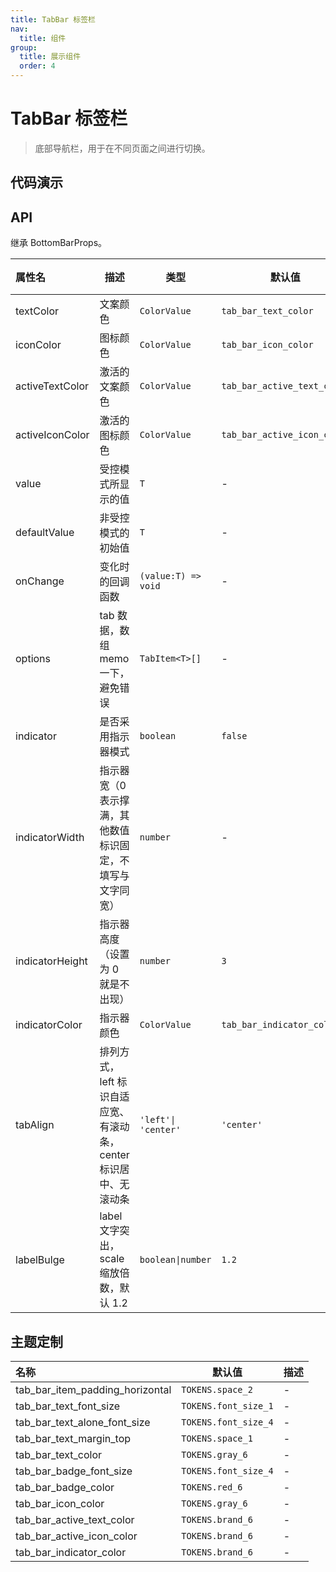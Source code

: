 ```yaml
---
title: TabBar 标签栏
nav:
  title: 组件
group:
  title: 展示组件
  order: 4
---
```


# TabBar 标签栏

> 底部导航栏，用于在不同页面之间进行切换。

## 代码演示

<code src="./__fixtures__/base.tsx"></code>
<code src="./__fixtures__/indicator.tsx"></code>
<code src="./__fixtures__/align.tsx"></code>
<code src="./__fixtures__/label.tsx"></code>

## API

继承 BottomBarProps。

| 属性名          | 描述                                                             | 类型                | 默认值                      | 版本 |
| :-------------- | ---------------------------------------------------------------- | ------------------- | --------------------------- | ---- |
| textColor       | 文案颜色                                                         | `ColorValue`        | `tab_bar_text_color`        | -    |
| iconColor       | 图标颜色                                                         | `ColorValue`        | `tab_bar_icon_color`        | -    |
| activeTextColor | 激活的文案颜色                                                   | `ColorValue`        | `tab_bar_active_text_color` | -    |
| activeIconColor | 激活的图标颜色                                                   | `ColorValue`        | `tab_bar_active_icon_color` | -    |
| value           | 受控模式所显示的值                                               | `T`                 | -                           | -    |
| defaultValue    | 非受控模式的初始值                                               | `T`                 | -                           | -    |
| onChange        | 变化时的回调函数                                                 | `(value:T) => void` | -                           | -    |
| options         | tab 数据，数组 memo 一下，避免错误                               | `TabItem<T>[]`      | -                           | -    |
| indicator       | 是否采用指示器模式                                               | `boolean`           | `false`                     | -    |
| indicatorWidth  | 指示器宽（0 表示撑满，其他数值标识固定，不填写与文字同宽）       | `number`            | -                           | -    |
| indicatorHeight | 指示器高度（设置为 0 就是不出现）                                | `number`            | `3`                         | -    |
| indicatorColor  | 指示器颜色                                                       | `ColorValue`        | `tab_bar_indicator_color`   | -    |
| tabAlign        | 排列方式，left 标识自适应宽、有滚动条，center 标识居中、无滚动条 | `'left'\| 'center'` | `'center'`                  | -    |
| labelBulge      | label 文字突出，scale 缩放倍数，默认 1.2                         | `boolean\|number`   | `1.2`                       | -    |

## 主题定制

| 名称                            | 默认值               | 描述 |
| :------------------------------ | -------------------- | ---- |
| tab_bar_item_padding_horizontal | `TOKENS.space_2`     | -    |
| tab_bar_text_font_size          | `TOKENS.font_size_1` | -    |
| tab_bar_text_alone_font_size    | `TOKENS.font_size_4` | -    |
| tab_bar_text_margin_top         | `TOKENS.space_1`     | -    |
| tab_bar_text_color              | `TOKENS.gray_6`      | -    |
| tab_bar_badge_font_size         | `TOKENS.font_size_4` | -    |
| tab_bar_badge_color             | `TOKENS.red_6`       | -    |
| tab_bar_icon_color              | `TOKENS.gray_6`      | -    |
| tab_bar_active_text_color       | `TOKENS.brand_6`     | -    |
| tab_bar_active_icon_color       | `TOKENS.brand_6`     | -    |
| tab_bar_indicator_color         | `TOKENS.brand_6`     | -    |
